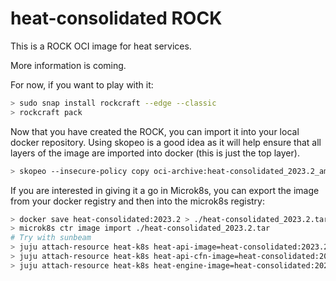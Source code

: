 # heat-consolidated ROCK

This is a ROCK OCI image for heat services.

More information is coming.

For now, if you want to play with it:

```bash
> sudo snap install rockcraft --edge --classic
> rockcraft pack
```

Now that you have created the ROCK, you can import it into
your local docker repository. Using skopeo is a good idea as
it will help ensure that all layers of the image are imported
into docker (this is just the top layer).

```bash
> skopeo --insecure-policy copy oci-archive:heat-consolidated_2023.2_amd64.rock docker-daemon:heat-consolidated:2023.2
```

If you are interested in giving it a go in Microk8s, you can
export the image from your docker registry and then into the
microk8s registry:

```bash
> docker save heat-consolidated:2023.2 > ./heat-consolidated_2023.2.tar
> microk8s ctr image import ./heat-consolidated_2023.2.tar
# Try with sunbeam
> juju attach-resource heat-k8s heat-api-image=heat-consolidated:2023.2
> juju attach-resource heat-k8s heat-api-cfn-image=heat-consolidated:2023.2
> juju attach-resource heat-k8s heat-engine-image=heat-consolidated:2023.2
```
